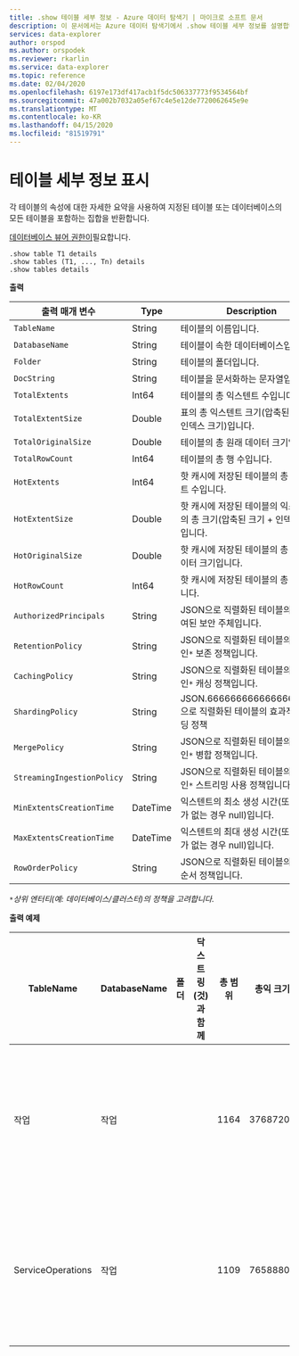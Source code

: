 ```yaml
---
title: .show 테이블 세부 정보 - Azure 데이터 탐색기 | 마이크로 소프트 문서
description: 이 문서에서는 Azure 데이터 탐색기에서 .show 테이블 세부 정보를 설명합니다.
services: data-explorer
author: orspod
ms.author: orspodek
ms.reviewer: rkarlin
ms.service: data-explorer
ms.topic: reference
ms.date: 02/04/2020
ms.openlocfilehash: 6197e173df417acb1f5dc506337773f9534564bf
ms.sourcegitcommit: 47a002b7032a05ef67c4e5e12de7720062645e9e
ms.translationtype: MT
ms.contentlocale: ko-KR
ms.lasthandoff: 04/15/2020
ms.locfileid: "81519791"
---
```

# <a name="show-table-details"></a>테이블 세부 정보 표시
각 테이블의 속성에 대한 자세한 요약을 사용하여 지정된 테이블 또는 데이터베이스의 모든 테이블을 포함하는 집합을 반환합니다.

[데이터베이스 뷰어 권한이](../management/access-control/role-based-authorization.md)필요합니다.

```
.show table T1 details
.show tables (T1, ..., Tn) details
.show tables details
```

**출력**

| 출력 매개 변수           | Type     | Description                                                                                     |
|----------------------------|----------|-------------------------------------------------------------------------------------------------|
| `TableName`                | String   | 테이블의 이름입니다.                                                                          |
| `DatabaseName`             | String   | 테이블이 속한 데이터베이스입니다.                                                         |
| `Folder`                   | String   | 테이블의 폴더입니다.                                                                             |
| `DocString`                | String   | 테이블을 문서화하는 문자열입니다.                                                                 |
| `TotalExtents`             | Int64    | 테이블의 총 익스텐트 수입니다.                                                       |
| `TotalExtentSize`          | Double   | 표의 총 익스텐트 크기(압축된 크기 + 인덱스 크기)입니다.                          |
| `TotalOriginalSize`        | Double   | 테이블의 총 원래 데이터 크기입니다.                                                   |
| `TotalRowCount`            | Int64    | 테이블의 총 행 수입니다.                                                          |
| `HotExtents`               | Int64    | 핫 캐시에 저장된 테이블의 총 익스텐트 수입니다.                              |
| `HotExtentSize`            | Double   | 핫 캐시에 저장된 테이블의 익스텐트 의 총 크기(압축된 크기 + 인덱스 크기)입니다. |
| `HotOriginalSize`          | Double   | 핫 캐시에 저장된 테이블의 총 원래 데이터 크기입니다.                          |
| `HotRowCount`              | Int64    | 핫 캐시에 저장된 테이블의 총 행 수입니다.                                 |
| `AuthorizedPrincipals`     | String   | JSON으로 직렬화된 테이블의 권한 부여된 보안 주체입니다.                                          |
| `RetentionPolicy`          | String   | JSON으로 직렬화된 테이블의 효과적인`*` 보존 정책입니다.                                  |
| `CachingPolicy`            | String   | JSON으로 직렬화된 테이블의 효과적인`*` 캐싱 정책입니다.                                    |
| `ShardingPolicy`           | String   | JSON.66666666666666666666으로 직렬화된 테이블의 효과적인`*` 샤딩 정책                     |
| `MergePolicy`              | String   | JSON으로 직렬화된 테이블의 효과적인`*` 병합 정책입니다.                                      |
| `StreamingIngestionPolicy` | String   | JSON으로 직렬화된 테이블의 효과적인`*` 스트리밍 사용 정책입니다.                        |
| `MinExtentsCreationTime`   | DateTime | 익스텐트의 최소 생성 시간(또는 익스가 없는 경우 null)입니다.         |
| `MaxExtentsCreationTime`   | DateTime | 익스텐트의 최대 생성 시간(또는 익스가 없는 경우 null)입니다.         |
| `RowOrderPolicy`           | String   | JSON으로 직렬화된 테이블의 유효 행 순서 정책입니다.                                     |

`*`*상위 엔터티(예: 데이터베이스/클러스터)의 정책을 고려합니다.*

**출력 예제**

| TableName         | DatabaseName | 폴더 | 닥스트링 (것)과 함께 | 총 범위 | 총익 크기 | 토탈 오리지널 사이즈 | 총행수 | 핫 익스텐트 | 핫익스텐트사이즈 | 핫 오리지널사이즈 | 핫로우카운트 | 공인 교장                                                                                                                                                                               | 보존 정책                                                                                                                                       | 캐싱 정책                                                                        | 샤딩 정책                                                                    | 병합 정책                                                                                                                                             | 스트리밍정책 | 최소익 생성 시간      | 맥스익스텐트 생성 시간      |
|-------------------|--------------|--------|-----------|--------------|-----------------|-------------------|---------------|------------|---------------|-----------------|-------------|----------------------------------------------------------------------------------------------------------------------------------------------------------------------------------------------------|-------------------------------------------------------------------------------------------------------------------------------------------------------|--------------------------------------------------------------------------------------|-----------------------------------------------------------------------------------|---------------------------------------------------------------------------------------------------------------------------------------------------------|--------------------------|-----------------------------|-----------------------------|
| 작업        | 작업   |        |           | 1164         | 37687203        | 53451358          | 223325        | 29         | 838752        | 1388213         | 5117        | [{"유형": "AAD 사용자", "디스플레이 이름": "내 alias@fabrikam.com이름(upn: )", "ObjectId": "a7a777777-4c21-4649-95c5-350bf486087b", "FQN": "aaduser=a7a777777-4c21-4649-95c5-350bf486087b", "참고 사항" | {"SoftDeletePeriod": "365.00:00:00:00", "컨테이너 재활용 기간": "1.00:00:00:00", "익스텐트데이터크기제한바이트": 0, "OriginalDataSizeLimitInBytes": 0 }  | { "DataHotSpan": "4.00:00:00:00", "인덱스핫스팬": "4.00:00:00", "컬럼오버라이드": [] | { "MaxRowCount": 750000, "MaxExtentSizeInMb": 1024, "MaxOriginalSizeInMb": 2048 } | { "RowCountUpperboundForMerge": 0, "MaxExtentsToMerge": 100, "루프 기간": "01:00:00", "MaxRangeInHours": 3, "허용 Rebuild": true, "허용 병합": true } | null                     |
| ServiceOperations | 작업   |        |           | 1109         | 76588803        | 91553069          | 110125        | 27         | 2635742       | 2929926         | 3162        | [{"유형": "AAD 사용자", "디스플레이 이름": "내 alias@fabrikam.com이름(upn: )", "ObjectId": "a7a777777-4c21-4649-95c5-350bf486087b", "FQN": "aaduser=a7a777777-4c21-4649-95c5-350bf486087b", "참고 사항" | { "소프트 DeletePeriod": "365.00:00:00:00", "컨테이너 재활용 기간": "1.00:00:00:00", "익스텐트데이터크기제한바이트": 0, "OriginalDataSizeLimitInBytes": 0 } | { "DataHotSpan": "4.00:00:00:00", "인덱스핫스팬": "4.00:00:00", "컬럼오버라이드": [] | { "MaxRowCount": 750000, "MaxExtentSizeInMb": 1024, "MaxOriginalSizeInMb": 2048 } | { "RowCountUpperboundForMerge": 0, "MaxExtentsToMerge": 100, "루프 기간": "01:00:00", "MaxRangeInHours": 3, "허용 Rebuild": true, "허용 병합": true } | null                     | 2018-02-08 15:30:38.8489786 | 2018-02-14 07:47:28.7660267 |